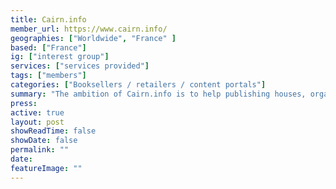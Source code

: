 ```yaml
---
title: Cairn.info 
member_url: https://www.cairn.info/
geographies: ["Worldwide", "France" ]
based: ["France"]
ig: ["interest group"] 
services: ["services provided"] 
tags: ["members"]
categories: ["Booksellers / retailers / content portals"]
summary: "The ambition of Cairn.info is to help publishing houses, organizations or associations in charge of French-speaking humanities publications to manage the coexistence of paper and digital formats."
press:
active: true
layout: post
showReadTime: false
showDate: false
permalink: ""
date: 
featureImage: ""
---
```


